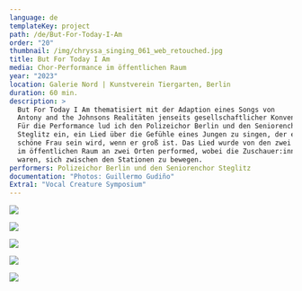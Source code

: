 ```yaml
---
language: de
templateKey: project
path: /de/But-For-Today-I-Am
order: "20"
thumbnail: /img/chryssa_singing_061_web_retouched.jpg
title: But For Today I Am
media: Chor-Performance im öffentlichen Raum
year: "2023"
location: Galerie Nord | Kunstverein Tiergarten, Berlin
duration: 60 min.
description: >
  But For Today I Am thematisiert mit der Adaption eines Songs von
  Antony and the Johnsons Realitäten jenseits gesellschaftlicher Konventionen.
  Für die Performance lud ich den Polizeichor Berlin und den Seniorenchor
  Steglitz ein, ein Lied über die Gefühle eines Jungen zu singen, der eine
  schöne Frau sein wird, wenn er groß ist. Das Lied wurde von den zwei Gruppen
  im öffentlichen Raum an zwei Orten performed, wobei die Zuschauer:innen frei
  waren, sich zwischen den Stationen zu bewegen.
performers: Polizeichor Berlin und den Seniorenchor Steglitz
documentation: "Photos: Guillermo Gudiño"
Extra1: "Vocal Creature Symposium"
---
```

![](/img/chryssa_singing_061_web_retouched.jpg)

![](/img/chryssa_singing_188_web_retouched.jpg)

![](/img/chryssa_singing_087_web_retouched.jpg)

![](/img/chryssa_singing_311_web_retouched.jpg)

![](/img/chryssa_singing_328_web_retouched.jpg)